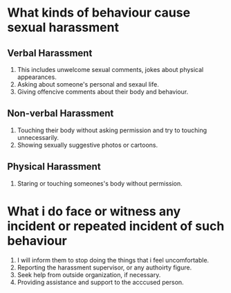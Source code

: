 # What kinds of behaviour cause sexual harassment

## Verbal Harassment

1. This includes unwelcome sexual comments, jokes about physical appearances.
2. Asking about someone's personal and sexaul life.
3. Giving offencive comments about their body and behaviour.
   
## Non-verbal Harassment

1. Touching their body without asking permission and try to touching unnecessarily.
2. Showing sexually suggestive photos or cartoons.

## Physical Harassment

1. Staring or touching someones's body without permission.


# What i do face or witness any incident or repeated incident of such behaviour

1.  I will inform them to stop doing the things that i feel uncomfortable.
2.  Reporting the harassment supervisor, or any authoirty figure.
3.  Seek help from outside organization, if necessary.
4.  Providing assistance and support to the acccused person.
